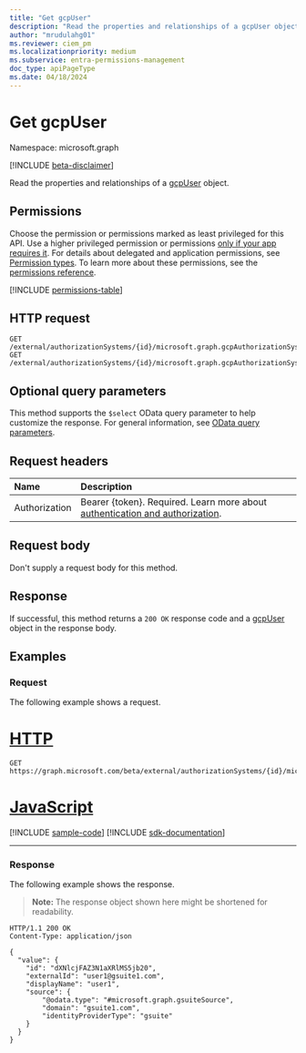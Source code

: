 ```yaml
---
title: "Get gcpUser"
description: "Read the properties and relationships of a gcpUser object."
author: "mrudulahg01"
ms.reviewer: ciem_pm
ms.localizationpriority: medium
ms.subservice: entra-permissions-management
doc_type: apiPageType
ms.date: 04/18/2024
---
```


# Get gcpUser
Namespace: microsoft.graph

[!INCLUDE [beta-disclaimer](../../includes/beta-disclaimer.md)]

Read the properties and relationships of a [gcpUser](../resources/gcpuser.md) object.

## Permissions
Choose the permission or permissions marked as least privileged for this API. Use a higher privileged permission or permissions [only if your app requires it](/graph/permissions-overview#best-practices-for-using-microsoft-graph-permissions). For details about delegated and application permissions, see [Permission types](/graph/permissions-overview#permission-types). To learn more about these permissions, see the [permissions reference](/graph/permissions-reference).

<!-- { "blockType": "permissions", "name": "gcpuser_get" } -->
[!INCLUDE [permissions-table](../includes/permissions/gcpuser-get-permissions.md)]

<!--
[!INCLUDE [epm-rbac-servicenow-apis-read](../includes/rbac-for-apis/epm-rbac-servicenow-apis-read.md)]
-->

## HTTP request

<!-- {
  "blockType": "ignored"
}
-->
``` http
GET /external/authorizationSystems/{id}/microsoft.graph.gcpAuthorizationSystem/associatedIdentities/users/{gcpUserId}
GET /external/authorizationSystems/{id}/microsoft.graph.gcpAuthorizationSystem/associatedIdentities/users(externalId='{externalId}')
```

## Optional query parameters
This method supports the `$select` OData query parameter to help customize the response. For general information, see [OData query parameters](/graph/query-parameters).

## Request headers
|Name|Description|
|:---|:---|
|Authorization|Bearer {token}. Required. Learn more about [authentication and authorization](/graph/auth/auth-concepts).|

## Request body
Don't supply a request body for this method.

## Response

If successful, this method returns a `200 OK` response code and a [gcpUser](../resources/gcpuser.md) object in the response body.

## Examples

### Request
The following example shows a request.
# [HTTP](#tab/http)
<!-- {
  "blockType": "request",
  "name": "get_gcpuser"
}
-->
``` http
GET https://graph.microsoft.com/beta/external/authorizationSystems/{id}/microsoft.graph.gcpAuthorizationSystem/associatedIdentities/users/dXNlcjFAZ3N1aXRlMS5jb20
```

# [JavaScript](#tab/javascript)
[!INCLUDE [sample-code](../includes/snippets/javascript/get-gcpuser-javascript-snippets.md)]
[!INCLUDE [sdk-documentation](../includes/snippets/snippets-sdk-documentation-link.md)]

---

### Response
The following example shows the response.
>**Note:** The response object shown here might be shortened for readability.
<!-- {
  "blockType": "response",
  "truncated": true,
  "@odata.type": "microsoft.graph.gcpUser"
}
-->
``` http
HTTP/1.1 200 OK
Content-Type: application/json

{
  "value": {
    "id": "dXNlcjFAZ3N1aXRlMS5jb20",
    "externalId": "user1@gsuite1.com",
    "displayName": "user1",
    "source": {
        "@odata.type": "#microsoft.graph.gsuiteSource",
        "domain": "gsuite1.com",
        "identityProviderType": "gsuite"
    }
  }
}
```


